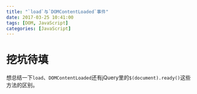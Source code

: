 ```yaml
---
title: "`load`与`DOMContentLoaded`事件"
date: 2017-03-25 10:41:00
tags: [DOM, JavaScript]
categories: [JavaScript]
---
```


# 挖坑待填
想总结一下`load`、`DOMContentLoaded`还有jQuery里的`$(document).ready()`这些方法的区别。
